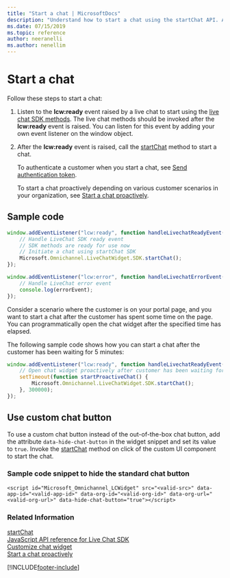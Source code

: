 ```yaml
---
title: "Start a chat | MicrosoftDocs"
description: "Understand how to start a chat using the startChat API. Also included are code snippets to start a chat and hide the chat button."
ms.date: 07/15/2019
ms.topic: reference
author: neeranelli
ms.author: nenellim
---
```

# Start a chat


Follow these steps to start a chat:

1. Listen to the **lcw:ready** event raised by a live chat to start using the [live chat SDK methods](omnichannel-reference.md). The live chat methods should be invoked after the **lcw:ready** event is raised. You can listen for this event by adding your own event listener on the window object.
2. After the **lcw:ready** event is raised, call the [startChat](reference/methods/startchat.md) method to start a chat.

   To authenticate a customer when you start a chat, see [Send authentication token](send-auth-token-starting-chat.md).

   To start a chat proactively depending on various customer scenarios in your organization, see [Start a chat proactively](start-proactive-chat.md).

## Sample code

```JavaScript
window.addEventListener("lcw:ready", function handleLivechatReadyEvent(){
	// Handle LiveChat SDK ready event
	// SDK methods are ready for use now
	// Initiate a chat using startChat SDK
	Microsoft.Omnichannel.LiveChatWidget.SDK.startChat();
});

window.addEventListener("lcw:error", function handleLivechatErrorEvent(errorEvent){
	// Handle LiveChat error event
	console.log(errorEvent);
});
```

Consider a scenario where the customer is on your portal page, and you want to start a chat after the customer has spent some time on the page. You can programmatically open the chat widget after the specified time has elapsed.

The following sample code shows how you can start a chat after the customer has been waiting for 5 minutes:

```JavaScript
window.addEventListener("lcw:ready", function handleLivechatReadyEvent(){
    // Open chat widget proactively after customer has been waiting for 5 minutes
    setTimeout(function startProactiveChat() {
        Microsoft.Omnichannel.LiveChatWidget.SDK.startChat();
    }, 300000);
});
```

## Use custom chat button

To use a custom chat button instead of the out-of-the-box chat button, add the attribute `data-hide-chat-button` in the widget snippet and set its value to `true`. Invoke the [startChat](reference/methods/startchat.md) method on click of the custom UI component to start the chat.

### Sample code snippet to hide the standard chat button

`<script id="Microsoft_Omnichannel_LCWidget" src="<valid-src>" data-app-id="<valid-app-id>" data-org-id="<valid-org-id>" data-org-url="<valid-org-url>" data-hide-chat-button="true"></script>`  

### Related Information

[startChat](reference/methods/startchat.md)  
[JavaScript API reference for Live Chat SDK](omnichannel-reference.md)  
[Customize chat widget](customize-chat-widget.md)  
[Start a chat proactively](start-proactive-chat.md)    

[!INCLUDE[footer-include](../../includes/footer-banner.md)]
